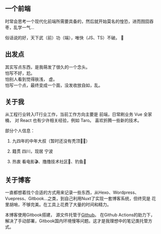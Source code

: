 ## 一个前端 

时常会思考一个现代化前端所需要具备的，然后就开始莫名的惶恐，进而囫囵吞枣，乱学一气…  

俗话说的好，天下武（前）功（端），唯快（JS、TS）不破。 :eyes:  

## 出发点  
其实写点东西，是我萌发了很久的一个念头。    
怕写不好，尬。    
怕别人看到觉得肤浅， 虚。  
怕写一个点，最终变成一个面，没发收放自如，乱。  

## 关于我

从工程行业转入IT行业工作，当前工作方向主要是 前端，日常刷业务 Vue 全家桶， 对 React 也有少许相关经验，例如 Taro。 喜欢折腾一些新的技术。

部分个人信息：  

1. 九四年的中年大叔（暂时还没有秃顶👩‍🦲）  

2. 籍贯 四川，现居 宁波  

3. 热衷 看电影🎬、撸撸技术社区📖、钓鱼🎣 

## 关于博客  

一直都想着找个合适的方式用来记录一些东西，从Hexo、Wordpress、Vuepress、Gitbook…之类，到自己利用Nuxt了实现一套博客系统，但终究是 花里胡哨，不够完美。在工具上花费了大量的时间和精力。  

本博客使用Gitbook搭建， 源文件托管于[Github](https://github.com/scsunyuan/book)。 在Github Actions的助力下，解决了手动部署，Gitbook国内环境慢等问题。这才是我理想中的笔记类托管方式。  